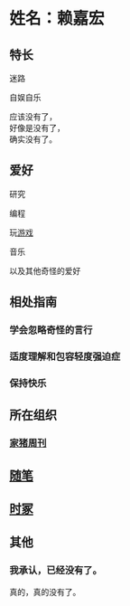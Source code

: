 # 姓名：赖嘉宏

## 特长

迷路

自娱自乐

应该没有了，  
好像是没有了，  
确实没有了。

## 爱好

研究

编程

玩[游戏](ys/)

音乐

以及其他奇怪的爱好

## 相处指南

### 学会忽略奇怪的言行

### 适度理解和包容轻度强迫症

### 保持快乐

## 所在组织

### [家猪周刊](https://www.homepigweekly.cn/)

## [随笔](mie/)

## [时冢](tt/)

## 其他

### 我承认，已经没有了。

真的，真的没有了。
